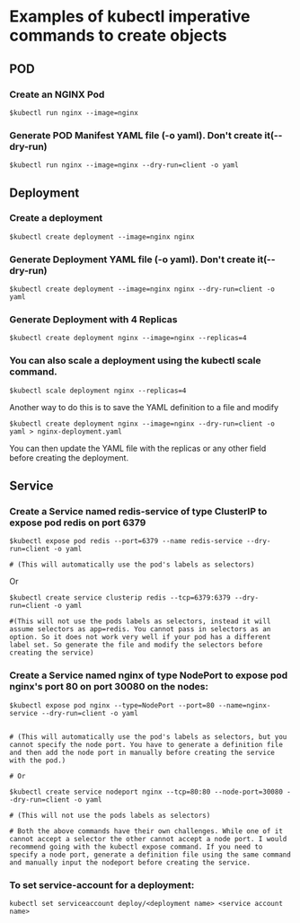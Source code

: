 # Examples of kubectl imperative commands to create objects

## POD
### Create an NGINX Pod

```$kubectl run nginx --image=nginx```

### Generate POD Manifest YAML file (-o yaml). Don't create it(--dry-run)

```$kubectl run nginx --image=nginx --dry-run=client -o yaml```


## Deployment
### Create a deployment

```$kubectl create deployment --image=nginx nginx```

### Generate Deployment YAML file (-o yaml). Don't create it(--dry-run)

```$kubectl create deployment --image=nginx nginx --dry-run=client -o yaml```

### Generate Deployment with 4 Replicas

```$kubectl create deployment nginx --image=nginx --replicas=4```

### You can also scale a deployment using the kubectl scale command.

```$kubectl scale deployment nginx --replicas=4```

Another way to do this is to save the YAML definition to a file and modify

```$kubectl create deployment nginx --image=nginx --dry-run=client -o yaml > nginx-deployment.yaml```

You can then update the YAML file with the replicas or any other field before creating the deployment.



## Service
### Create a Service named redis-service of type ClusterIP to expose pod redis on port 6379

```
$kubectl expose pod redis --port=6379 --name redis-service --dry-run=client -o yaml

# (This will automatically use the pod's labels as selectors)
```

Or

```
$kubectl create service clusterip redis --tcp=6379:6379 --dry-run=client -o yaml 

#(This will not use the pods labels as selectors, instead it will assume selectors as app=redis. You cannot pass in selectors as an option. So it does not work very well if your pod has a different label set. So generate the file and modify the selectors before creating the service)
```

### Create a Service named nginx of type NodePort to expose pod nginx's port 80 on port 30080 on the nodes:

```
$kubectl expose pod nginx --type=NodePort --port=80 --name=nginx-service --dry-run=client -o yaml

```

```

# (This will automatically use the pod's labels as selectors, but you cannot specify the node port. You have to generate a definition file and then add the node port in manually before creating the service with the pod.)

# Or

$kubectl create service nodeport nginx --tcp=80:80 --node-port=30080 --dry-run=client -o yaml

# (This will not use the pods labels as selectors)

# Both the above commands have their own challenges. While one of it cannot accept a selector the other cannot accept a node port. I would recommend going with the kubectl expose command. If you need to specify a node port, generate a definition file using the same command and manually input the nodeport before creating the service.

```

### To set service-account for a deployment:

```kubectl set serviceaccount deploy/<deployment name> <service account name>```